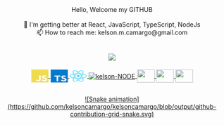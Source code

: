 <div style="display: inline_block" align="center">
<div style="align: left; max-width: 450px;">
  <div align="center">
    Hello, Welcome my GITHUB</br></br>
  </div>
<!--   🚀 Learning React Native and SQL</br> -->
  🌱 I'm getting better at React, JavaScript, TypeScript, NodeJs</br>
  📫 How to reach me: kelson.m.camargo@gmail.com</br></br></br>
</div>
</div>

<div align="center">
  <a href="https://github.com/kelsoncamargo">
  <img height="180em" src="https://github-readme-stats.vercel.app/api/top-langs/?username=kelsoncamargo&layout=compact&langs_count=7&theme=dark"/>
</div>

<div style="display: inline_block" align="center"><br>
  <img align="center" alt="kelson-Js" height="30" width="40" src="https://raw.githubusercontent.com/devicons/devicon/master/icons/javascript/javascript-plain.svg">
  <img align="center" alt="kelson-Ts" height="30" width="40" src="https://raw.githubusercontent.com/devicons/devicon/master/icons/typescript/typescript-plain.svg">
  <img align="center" alt="kelson-React" height="30" width="40" src="https://raw.githubusercontent.com/devicons/devicon/master/icons/react/react-original.svg">
  <img align="center" alt="kelson-NODE" height="30" width="40" src="https://cdn.jsdelivr.net/gh/devicons/devicon/icons/nodejs/nodejs-original.svg">
  <img align="center" height="30" width="40" src="https://cdn.jsdelivr.net/gh/devicons/devicon@latest/icons/python/python-original.svg" />
  <img align="center" height="30" width="40" src="https://cdn.jsdelivr.net/gh/devicons/devicon@latest/icons/docker/docker-original.svg" />
  <img align="center"height="30" width="40"  src="https://cdn.jsdelivr.net/gh/devicons/devicon@latest/icons/prisma/prisma-original.svg" />            
</div>

##
 
<div align="center">  
  ![Snake animation](https://github.com/kelsoncamargo/kelsoncamargo/blob/output/github-contribution-grid-snake.svg)
</div>
